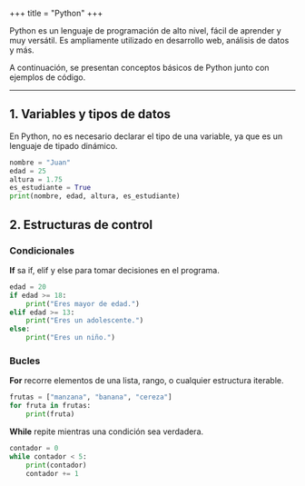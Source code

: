 +++
title = "Python"
+++

Python es un lenguaje de programación de alto nivel, fácil de aprender y muy versátil. Es ampliamente utilizado en desarrollo web, análisis de datos y más.

A continuación, se presentan conceptos básicos de Python junto con ejemplos de código.

---

## **1. Variables y tipos de datos**

En Python, no es necesario declarar el tipo de una variable, ya que es un lenguaje de tipado dinámico.
```python
nombre = "Juan"
edad = 25
altura = 1.75
es_estudiante = True
print(nombre, edad, altura, es_estudiante)
```

## **2. Estructuras de control**

### Condicionales
**If** sa if, elif y else para tomar decisiones en el programa.
```python
edad = 20
if edad >= 18:
    print("Eres mayor de edad.")
elif edad >= 13:
    print("Eres un adolescente.")
else:
    print("Eres un niño.")
```

### Bucles
**For** recorre elementos de una lista, rango, o cualquier estructura iterable.
```python
frutas = ["manzana", "banana", "cereza"]
for fruta in frutas:
    print(fruta)
```
**While** repite mientras una condición sea verdadera.
```python
contador = 0
while contador < 5:
    print(contador)
    contador += 1
```